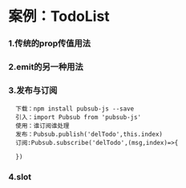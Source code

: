 # 案例：TodoList

### 1.传统的prop传值用法
### 2.emit的另一种用法
### 3.发布与订阅
```
  下载：npm install pubsub-js --save
  引入：import Pubsub from 'pubsub-js'
  使用：谁订阅谁处理
  发布：Pubsub.publish('delTodo',this.index)
  订阅:Pubsub.subscribe('delTodo',(msg,index)=>{

  })
  ```
### 4.slot 